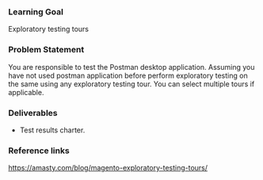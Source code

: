 ### Learning Goal
Exploratory testing tours

### Problem Statement
You are responsible to test the Postman desktop application. Assuming you have not used postman application before perform exploratory testing on the same using any exploratory testing tour. You can select multiple tours if applicable. 

### Deliverables
- Test results charter.

### Reference links
https://amasty.com/blog/magento-exploratory-testing-tours/
